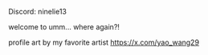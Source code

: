 Discord: ninelie13 <br>

welcome to umm... where again?!

profile art by my favorite artist https://x.com/yao_wang29
